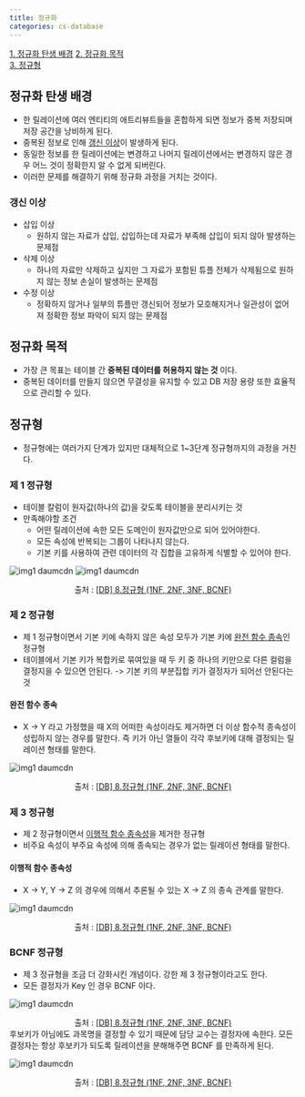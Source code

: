 ```yaml
---
title: 정규화
categories: cs-database
---
```


[1. 정규화 탄생 배경](#정규화-탄생-배경)
[2. 정규화 목적](#정규화-목적)  
[3. 정규형](#정규형)  

## 정규화 탄생 배경
+ 한 릴레이션에 여러 엔티티의 애트리뷰트들을 혼합하게 되면 정보가 중복 저장되며 저장 공간을 낭비하게 된다.
+ 중복된 정보로 인해 [갱신 이상](#갱신-이상)이 발생하게 된다.
+ 동일한 정보를 한 릴레이션에는 변경하고 나머지 릴레이션에서는 변경하지 않은 경우 어느 것이 정확한지 알 수 없게 되버린다.
+ 이러한 문제를 해결하기 위해 정규화 과정을 거치는 것이다.

### 갱신 이상
+ 삽입 이상
    + 원하지 않는 자료가 삽입, 삽입하는데 자료가 부족해 삽입이 되지 않아 발생하는 문제점
+ 삭제 이상
    + 하나의 자료만 삭제하고 싶지만 그 자료가 포함된 튜플 전체가 삭제됨으로
  원하지 않는 정보 손실이 발생하는 문제점
+ 수정 이상
    + 정확하지 않거나 일부의 튜플만 갱신되어 정보가 모호해지거나 일관성이 없어져
  정확한 정보 파악이 되지 않는 문제점

## 정규화 목적
+ 가장 큰 목표는 테이블 간 **중복된 데이터를 허용하지 않는 것** 이다.
+ 중복된 데이터를 만들지 않으면 무결성을 유지할 수 있고 DB 저장 용량 또한 효율적으로 관리할 수 있다.

## 정규형
+ 정규형에는 여러가지 단계가 있지만 대체적으로 1~3단계 정규형까지의 과정을 거친다.
### 제 1 정규형
+ 테이블 칼럼이 원자값(하나의 값)을 갖도록 테이블을 분리시키는 것
+ 만족해야할 조건
    + 어떤 릴레이션에 속한 모든 도메인이 원자값만으로 되어 있어야한다.
    + 모든 속성에 반복되는 그룹이 나타나지 않는다.
    + 기본 키를 사용하여 관련 데이터의 각 집합을 고유하게 식별할 수 있어야 한다.

![img1 daumcdn](https://user-images.githubusercontent.com/48073115/215373141-305db7b8-ad69-4e3a-bcbc-b273afa772f0.png)
![img1 daumcdn](https://user-images.githubusercontent.com/48073115/215373414-560bb70d-87f5-490b-a39a-a8169171eba4.png)
<div align="center">출처 : <a href="https://rebro.kr/160">[DB] 8.정규형 (1NF, 2NF, 3NF, BCNF)</a></div>

### 제 2 정규형
+ 제 1 정규형이면서 기본 키에 속하지 않은 속성 모두가 기본 키에 [완전 함수 종속](#완전-함수-종속)인 정규형
+ 테이블에서 기본 키가 복합키로 묶여있을 때 두 키 중 하나의 키만으로 다른 컬럼을 결정지을 수 있으면 안된다.
-> 기본 키의 부분집합 키가 결정자가 되어선 안된다는 것

#### 완전 함수 종속
+ X -> Y 라고 가정했을 때 X의 어떠한 속성이라도 제거하면 더 이상 함수적 종속성이 성립하지 않는 경우를 말한다.
즉 키가 아닌 열들이 각각 후보키에 대해 결정되는 릴레이션 형태를 말한다.

![img1 daumcdn](https://user-images.githubusercontent.com/48073115/215373477-e79a1226-d303-4988-8565-93abdbc61150.png)
<div align="center">출처 : <a href="https://rebro.kr/160">[DB] 8.정규형 (1NF, 2NF, 3NF, BCNF)</a></div>

### 제 3 정규형
+ 제 2 정규형이면서 [이행적 함수 종속성](#이행적-함수-종속성)을 제거한 정규형
+ 비주요 속성이 부주요 속성에 의해 종속되는 경우가 없는 릴레이션 형태를 말한다.

#### 이행적 함수 종속성
+ X -> Y, Y -> Z 의 경우에 의해서 추론될 수 있는 X -> Z 의 종속 관계를 말한다.

![img1 daumcdn](https://user-images.githubusercontent.com/48073115/215373532-9e722c34-a304-48f0-a0bc-d13aa78aa1f7.png)
<div align="center">출처 : <a href="https://rebro.kr/160">[DB] 8.정규형 (1NF, 2NF, 3NF, BCNF)</a></div>

### BCNF 정규형
+ 제 3 정규형을 조금 더 강화시킨 개념이다. 강한 제 3 정규형이라고도 한다.
+ 모든 결정자가 Key 인 경우 BCNF 이다.

![img1 daumcdn](https://user-images.githubusercontent.com/48073115/215373577-9168ae66-ebe1-4f86-999b-3041ee6d9acb.png)
<div align="center">출처 : <a href="https://rebro.kr/160">[DB] 8.정규형 (1NF, 2NF, 3NF, BCNF)</a></div>
후보키가 아님에도 과목명을 결정할 수 있기 때문에 담당 교수는 결정자에 속한다.
모든 결정자는 항상 후보키가 되도록 릴레이션을 분해해주면 BCNF 를 만족하게 된다.

![img1 daumcdn](https://user-images.githubusercontent.com/48073115/215373620-e8228d86-0916-4713-87b8-67dd0debf232.png)
<div align="center">출처 : <a href="https://rebro.kr/160">[DB] 8.정규형 (1NF, 2NF, 3NF, BCNF)</a></div>